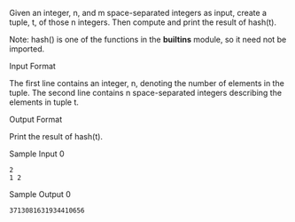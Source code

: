 Given an integer, n, and m space-separated integers as input, create a tuple, t, of those n integers. Then compute and print the result of hash(t).

Note: hash() is one of the functions in the __builtins__ module, so it need not be imported.

Input Format

The first line contains an integer, n, denoting the number of elements in the tuple.
The second line contains n space-separated integers describing the elements in tuple t.

Output Format

Print the result of hash(t).

Sample Input 0
```
2
1 2
```
Sample Output 0
```
3713081631934410656
```